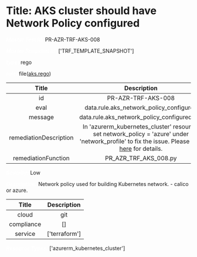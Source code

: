



# Title: AKS cluster should have Network Policy configured


***<font color="white">Master Test Id:</font>*** PR-AZR-TRF-AKS-008

***<font color="white">Master Snapshot Id:</font>*** ['TRF_TEMPLATE_SNAPSHOT']

***<font color="white">type:</font>*** rego

***<font color="white">rule:</font>*** file([aks.rego])  
  
  
  
  

|Title|Description|
| :---: | :---: |
|id|PR-AZR-TRF-AKS-008|
|eval|data.rule.aks_network_policy_configured|
|message|data.rule.aks_network_policy_configured_err|
|remediationDescription|In 'azurerm_kubernetes_cluster' resource, set network_policy = 'azure' under 'network_profile' to fix the issue. Please visit <a href='https://registry.terraform.io/providers/hashicorp/azurerm/latest/docs/resources/kubernetes_cluster#network_policy' target='_blank'>here</a> for details.|
|remediationFunction|PR_AZR_TRF_AKS_008.py|


***<font color="white">Severity:</font>*** Low

***<font color="white">Description:</font>*** Network policy used for building Kubernetes network. - calico or azure.  
  
  

|Title|Description|
| :---: | :---: |
|cloud|git|
|compliance|[]|
|service|['terraform']|


***<font color="white">Resource Types:</font>*** ['azurerm_kubernetes_cluster']


[aks.rego]: https://github.com/prancer-io/prancer-compliance-test/tree/master/azure/terraform/aks.rego
